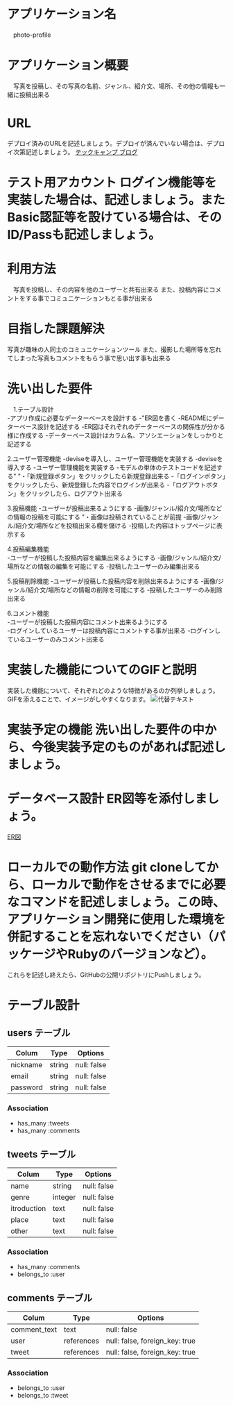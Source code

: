 # アプリケーション名	
　photo-profile

# アプリケーション概要	
　写真を投稿し、その写真の名前、ジャンル、紹介文、場所、その他の情報も一緒に投稿出来る

# URL	
デプロイ済みのURLを記述しましょう。デプロイが済んでいない場合は、デプロイ次第記述しましょう。
[テックキャンプ ブログ](https://tech-camp.in/note/)

# テスト用アカウント	ログイン機能等を実装した場合は、記述しましょう。またBasic認証等を設けている場合は、そのID/Passも記述しましょう。

# 利用方法
　写真を投稿し、その内容を他のユーザーと共有出来る
  また、投稿内容にコメントをする事でコミュニケーションもとる事が出来る

# 目指した課題解決
  写真が趣味の人同士のコミュニケーションツール
  また、撮影した場所等を忘れてしまった写真もコメントをもらう事で思い出す事も出来る

# 洗い出した要件
　1.テーブル設計	
   -アプリ作成に必要なデーターベースを設計する
   -"ER図を書く
   -READMEにデーターベース設計を記述する
   -ER図はそれぞれのデーターベースの関係性が分かる様に作成する
   -データーベース設計はカラム名、アソシエーションをしっかりと記述する
   
  2.ユーザー管理機能
   -deviseを導入し、ユーザー管理機能を実装する
   -deviseを導入する
   -ユーザー管理機能を実装する
   -モデルの単体のテストコードを記述する"	"・「新規登録ボタン」をクリックしたら新規登録出来る
   -「ログインボタン」をクリックしたら、新規登録した内容でログインが出来る
   -「ログアウトボタン」をクリックしたら、ログアウト出来る
   
  3.投稿機能
   -ユーザーが投稿出来るようにする	
   -画像/ジャンル/紹介文/場所などの情報の投稿を可能にする	"・画像は投稿されていることが前提
   -画像/ジャンル/紹介文/場所などを投稿出来る欄を儲ける
   -投稿した内容はトップページに表示する
   
  4.投稿編集機能	
   -ユーザーが投稿した投稿内容を編集出来るようにする
   -画像/ジャンル/紹介文/場所などの情報の編集を可能にする
   -投稿したユーザーのみ編集出来る
   
  5.投稿削除機能
   -ユーザーが投稿した投稿内容を削除出来るようにする
   -画像/ジャンル/紹介文/場所などの情報の削除を可能にする
   -投稿したユーザーのみ削除出来る
   
  6.コメント機能	
   -ユーザーが投稿した投稿内容にコメント出来るようにする	
   -ログインしているユーザーは投稿内容にコメントする事が出来る
   -ログインしているユーザーのみコメント出来る

# 実装した機能についてのGIFと説明	
実装した機能について、それぞれどのような特徴があるのか列挙しましょう。GIFを添えることで、イメージがしやすくなります。
![代替テキスト](URL)

# 実装予定の機能	洗い出した要件の中から、今後実装予定のものがあれば記述しましょう。

# データベース設計	ER図等を添付しましょう。
  [ER図](https://gyazo.com/96d2fcf52b73296173f67321e594211d)
  
# ローカルでの動作方法	git cloneしてから、ローカルで動作をさせるまでに必要なコマンドを記述しましょう。この時、アプリケーション開発に使用した環境を併記することを忘れないでください（パッケージやRubyのバージョンなど）。

これらを記述し終えたら、GitHubの公開リポジトリにPushしましょう。

# テーブル設計

## users テーブル

| Colum            | Type       | Options                        |
| ---------------- | ---------- | ------------------------------ |
| nickname         | string     | null: false                    |
| email            | string     | null: false                    |
| password         | string     | null: false                    |

### Association

- has_many :tweets
- has_many :comments

## tweets テーブル

| Colum           | Type       | Options                        |
| --------------- | ---------- | ------------------------------ |
| name            | string     | null: false                    |
| genre           | integer    | null: false                    |
| itroduction     | text       | null: false                    |
| place           | text       | null: false                    |
| other           | text       | null: false                    |

### Association

- has_many :comments
- belongs_to :user

## comments テーブル

| Colum           | Type       | Options                        |
| --------------- | ---------- | ------------------------------ |
| comment_text    | text       | null: false                    |
| user            | references | null: false, foreign_key: true |
| tweet           | references | null: false, foreign_key: true |

### Association

- belongs_to :user
- belongs_to :tweet
